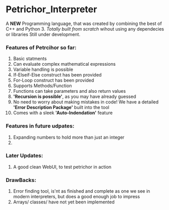 # Petrichor_Interpreter
A **NEW** Programming language, that was created by combining the best of C++ and Python 3. 
*Totally built from scratch* wihout using any dependecies or libraries
Still under development. 

### Features of Petrcihor so far:
1. Basic statments
2. Can evaluate complex mathematical expressions
3. Variable handling is possible
4. If-Elseif-Else construct has been provided
5. For-Loop construct has been provided
6. Supports Methods/Function
7. Functions can take parameters and also return values
8. **'Recursion is possible'**, as you may have already guessed
9. No need to worry about making mistakes in code! We have a detailed 
   **'Error Description Package'** built into the tool
10. Comes with a sleek **'Auto-Indendation'** feature

### Features in future udpates:
1. Expanding numbers to hold more than just an integer
2. 

### Later Updates:
1. A good clean WebUI, to test petrichor in action

### DrawBacks:
1. Error finding tool, is'nt as finished and complete as one we see in modern 
  interpreters, but does a good enough job to impress
2. Arrays/ classes/ have not yet been implemented
